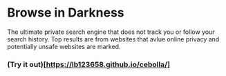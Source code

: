# Browse in Darkness
The ultimate private search engine that does not track you or follow your search history. Top results are from websites that avlue online privacy and potentially unsafe websites are marked.  
### (Try it out)[https://lb123658.github.io/cebolla/]
